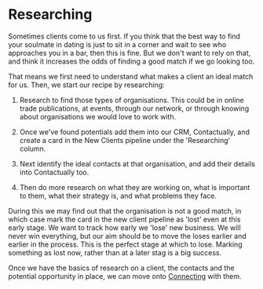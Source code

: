 # Researching

Sometimes clients come to us first. If you think that the best way to find your soulmate in dating is just to sit in a corner and wait to see who approaches you in a bar, then this is fine. But we don't want to rely on that, and think it increases the odds of finding a good match if we go looking too.

That means we first need to understand what makes a client an ideal match for us. Then, we start our recipe by researching:

1. Research to find those types of organisations. This could be in online trade publications, at events, through our network, or through knowing about organisations we would love to work with.

2. Once we've found potentials add them into our CRM, Contactually, and create a card in the New Clients pipeline under the 'Researching' column.

3. Next identify the ideal contacts at that organisation, and add their details into Contactually too.

4. Then do more research on what they are working on, what is important to them, what their strategy is, and what problems they face.


During this we may find out that the organisation is not a good match, in which case mark the card in the new client pipeline as 'lost' even at this early stage. We want to track how early we 'lose' new business. We will never win everything, but our aim should be to move the loses earlier and earlier in the process. This is the perfect stage at which to lose. Marking something as lost now, rather than at a later stag is a big success.

Once we have the basics of research on a client, the contacts and the potential opportunity in place, we can move onto [Connecting](/new_client_recipe/connecting.md) with them.

